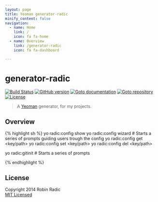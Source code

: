 ```yaml
---
layout: page
title: Yeoman generator-radic
minify_content: false
navigation:
  - name: Home
    link: /
    icon: fa fa-home
  - name: Overview
    link: /generator-radic
    icon: fa fa-dashboard

---
```

# generator-radic
[![Build Status](https://secure.travis-ci.org/RobinRadic/generator-radic.svg?branch=master)](https://travis-ci.org/RobinRadic/generator-radic)
[![GitHub version](https://badge.fury.io/gh/robinradic%2Fgenerator-radic.svg)](http://badge.fury.io/gh/robinradic%2Fgenerator-radic)
[![Goto documentation](http://img.shields.io/badge/goto-documentation-orange.svg)](http://robinradic.github.io/generator-radic)
[![Goto repository](http://img.shields.io/badge/goto-repository-orange.svg)](https://github.com/robinradic/generator-radic)
[![License](http://img.shields.io/badge/license-MIT-blue.svg)](http://radic.mit-license.org)
  
> A [Yeoman](http://yeoman.io) generator, for my projects.
  
## Overview
{% highlight sh %}
yo radic:config show
yo radic:config wizard # Starts a series of prompts guiding users trough the config
yo radic:config get <key/path>
yo radic:config set <key/path> <value>
yo radic:config del <key/path>

yo radic:gitinit # Starts a series of prompts 

{% endhighlight %}
  
  
## License
Copyright 2014 Robin Radic  
[MIT Licensed](http://radic.mit-license.org)



